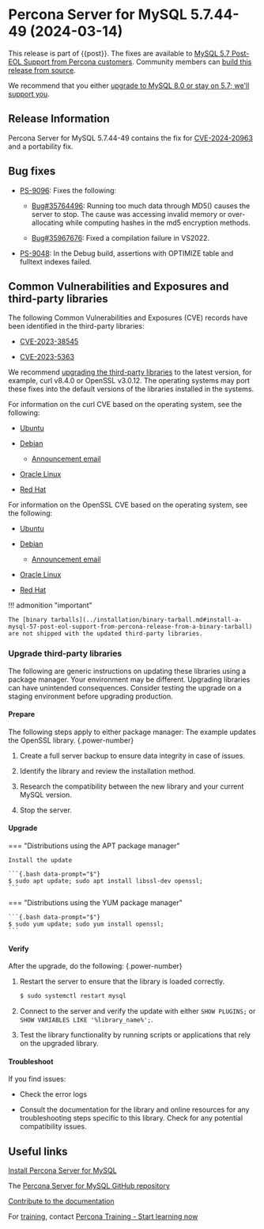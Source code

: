 # Percona Server for MySQL 5.7.44-49 (2024-03-14)

This release is part of {{post}}. The fixes are available to [MySQL 5.7 Post-EOL Support from Percona customers]. Community members can [build this release from source].

We recommend that you either [upgrade to MySQL 8.0 or stay on 5.7; we'll support you].

## Release Information

Percona Server for MySQL 5.7.44-49 contains the fix for [CVE-2024-20963] and a portability fix.

## Bug fixes

* [PS-9096]: Fixes the following:

    * [Bug#35764496]: Running too much data through MD5() causes the server to stop. The cause was accessing invalid memory or over-allocating while computing hashes in the md5 encryption methods.

    * [Bug#35967676]: Fixed a compilation failure in VS2022.

* [PS-9048]: In the Debug build, assertions with OPTIMIZE table and fulltext indexes failed.

## Common Vulnerabilities and Exposures and third-party libraries

The following Common Vulnerabilities and Exposures (CVE) records have been identified in the third-party libraries:

  * [CVE-2023-38545]

  * [CVE-2023-5363]

We recommend [upgrading the third-party libraries] to the latest version, for example, curl v8.4.0 or OpenSSL v3.0.12.  The operating systems may port these fixes into the default versions of the libraries installed in the systems. 

For information on the curl CVE based on the operating system, see the following:

* [Ubuntu](https://ubuntu.com/security/notices/USN-6429-1)

* [Debian](https://security-tracker.debian.org/tracker/CVE-2023-38545)

    * [Announcement email](https://lists.debian.org/debian-security-announce/2023/msg00216.html)

* [Oracle Linux](https://linux.oracle.com/errata/ELSA-2023-5763.html)

* [Red Hat](https://access.redhat.com/errata/RHSA-2023:6745)

For information on the OpenSSL CVE based on the operating system, see the following:

* [Ubuntu](https://ubuntu.com/security/notices/USN-6450-1)

* [Debian](https://security-tracker.debian.org/tracker/CVE-2023-5363)

    * [Announcement email](https://lists.debian.org/debian-security-announce/2023/msg00228.html)

* [Oracle Linux](https://linux.oracle.com/errata/ELSA-2024-0310.html)

* [Red Hat](https://access.redhat.com/errata/RHSA-2024:0310)


!!! admonition "important"

    The [binary tarballs](../installation/binary-tarball.md#install-a-mysql-57-post-eol-support-from-percona-release-from-a-binary-tarball) are not shipped with the updated third-party libraries.

### Upgrade third-party libraries

The following are generic instructions on updating these libraries using a package manager. Your environment may be different. Upgrading libraries can have unintended consequences. Consider testing the upgrade on a staging environment before upgrading production.

#### Prepare

The following steps apply to either package manager: The example updates the OpenSSL library.
{.power-number}

1. Create a full server backup to ensure data integrity in case of issues.

2. Identify the library and review the installation method.

3. Research the compatibility between the new library and your current MySQL version.

2. Stop the server.

#### Upgrade

=== "Distributions using the APT package manager"

    Install the update

    ```{.bash data-prompt="$"}
    $ sudo apt update; sudo apt install libssl-dev openssl;
    ```


=== "Distributions using the YUM package manager"

    ```{.bash data-prompt="$"}
    $ sudo yum update; sudo yum install openssl;
    ```

#### Verify

After the upgrade, do the following:
{.power-number}

1. Restart the server to ensure that the library is loaded correctly.

    ```{.bash data-prompt="$"}
    $ sudo systemctl restart mysql
    ```

5. Connect to the server and verify the update with either `SHOW PLUGINS;` or `SHOW VARIABLES LIKE '%library_name%';`.

6. Test the library functionality by running scripts or applications that rely on the upgraded library.

#### Troubleshoot

If you find issues:

* Check the error logs

* Consult the documentation for the library and online resources for any troubleshooting steps specific to this library. Check for any potential compatibility issues.

## Useful links

[Install Percona Server for MySQL](https://www.percona.com/doc/percona-server/5.7/installation.html)

The [Percona Server for MySQL GitHub repository](https://github.com/percona/percona-server)

[Contribute to the documentation](https://github.com/percona/psmysql-docs/blob/8.0/contributing.md)

For [training](https://www.percona.com/training), contact [Percona Training - Start learning now](https://learn.percona.com/contact-me)


[upgrade to MySQL 8.0 or stay on 5.7; we'll support you]: https://www.percona.com/navigating-mysql-5-7-end-of-life

[PS-9096]: https://perconadev.atlassian.net/browse/PS-9096

[Bug#35764496]: https://github.com/mysql/mysql-server/commit/fc8b390e7bf

[Bug#35967676]: https://github.com/mysql/mysql-server/commit/4611cc258e3

[Ubuntu 22.04 LTS]: https://launchpad.net/ubuntu/+source/openssl/3.0.2-0ubuntu1.12

[Debian 12]: https://lists.debian.org/debian-security-announce/2023/msg00228.html

[CVE-2023-38545]: https://curl.se/docs/CVE-2023-38545.html

[CVE-2023-5363]: https://www.openssl.org/news/vulnerabilities.html#CVE-2023-5363

[CVE-2024-20963]: https://nvd.nist.gov/vuln/detail/CVE-2024-20963

[upgrading the third-party libraries]: #upgrade-third-party-libraries

[MySQL 5.7 Post-EOL Support from Percona customers]: https://www.percona.com/post-mysql-5-7-eol-support

[build this release from source]: ../installation/git-source-tree.md

[PS-9048]: https://perconadev.atlassian.net/browse/PS-9048 

[Oracle Linux 9]: https://linux.oracle.com/errata/ELSA-2024-0310.html.
